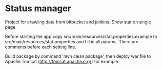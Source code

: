 # Status manager 

Project for crawling data from bitbucket and jenkins.
Show stat on single page.

Before starting the app copy src/main/resources/stat.properties.example to src/main/resources/stat.properties and fill in all params. There are comments before each setting line.

Build package by command 'mvn clean package', then deploy war file to Apache Tomcat (http://tomcat.apache.org/) for example. 
